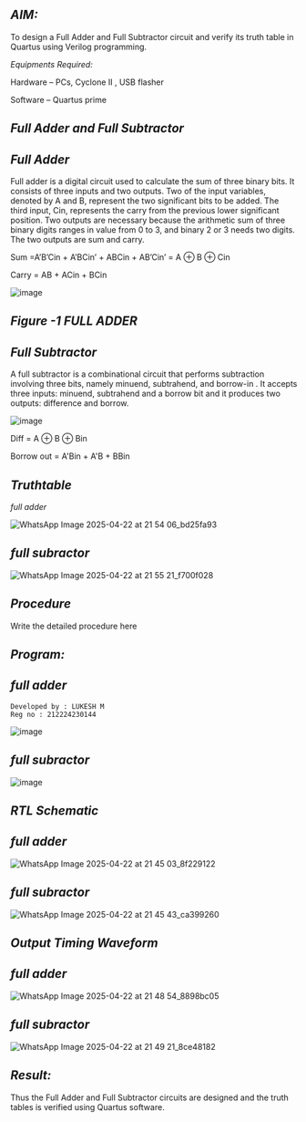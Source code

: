 ## *AIM:*

To design a Full Adder and Full Subtractor circuit and verify its truth table in Quartus using Verilog programming.

*Equipments Required:*

Hardware – PCs, Cyclone II , USB flasher

Software – Quartus prime

## *Full Adder and Full Subtractor*

## *Full Adder*

Full adder is a digital circuit used to calculate the sum of three binary bits. It consists of three inputs and two outputs. Two of the input variables, denoted by A and B, represent the two significant bits to be added. The third input, Cin, represents the carry from the previous lower significant position. Two outputs are necessary because the arithmetic sum of three binary digits ranges in value from 0 to 3, and binary 2 or 3 needs two digits. The two outputs are sum and carry.

Sum =A’B’Cin + A’BCin’ + ABCin + AB’Cin’ = A ⊕ B ⊕ Cin 

Carry = AB + ACin + BCin

![image](https://github.com/naavaneetha/FULL_ADDER_SUBTRACTOR/assets/154305477/0f30ba51-5ffb-4198-845f-18e054f675e7)

## *Figure -1 FULL ADDER*

## *Full Subtractor*

A full subtractor is a combinational circuit that performs subtraction involving three bits, namely minuend, subtrahend, and borrow-in . It accepts three inputs: minuend, subtrahend and a borrow bit and it produces two outputs: difference and borrow.

![image](https://github.com/naavaneetha/FULL_ADDER_SUBTRACTOR/assets/154305477/02b24f51-ab51-4304-9ad6-7b81ffc1ead5)

Diff = A ⊕ B ⊕ Bin 

Borrow out = A'Bin + A'B + BBin

## *Truthtable*

*full adder*

![WhatsApp Image 2025-04-22 at 21 54 06_bd25fa93](https://github.com/user-attachments/assets/b793b19d-7f46-4130-9c95-a9d6158c8ee7)

## *full subractor*

![WhatsApp Image 2025-04-22 at 21 55 21_f700f028](https://github.com/user-attachments/assets/06ded534-36ba-4681-9d9c-aa9341c1da3e)

## *Procedure*

Write the detailed procedure here

## *Program:*

## *full adder*
```
Developed by : LUKESH M
Reg no : 212224230144
```

![image](https://github.com/user-attachments/assets/56dd238d-e638-45f9-825f-697fd2cb30b8)

## *full subractor*

![image](https://github.com/user-attachments/assets/b86a0d22-6bb8-41a3-bc20-f9833eea7368)

## *RTL Schematic*

## *full adder*

![WhatsApp Image 2025-04-22 at 21 45 03_8f229122](https://github.com/user-attachments/assets/e8b08da0-cf3f-4d9a-a6d5-f269beb0af12)


## *full subractor*

![WhatsApp Image 2025-04-22 at 21 45 43_ca399260](https://github.com/user-attachments/assets/4d8280b0-3928-4666-a2ad-0e73fcb45888)

## *Output Timing Waveform*

## *full adder*

![WhatsApp Image 2025-04-22 at 21 48 54_8898bc05](https://github.com/user-attachments/assets/f77ebd2d-fc3a-4c1a-bfc6-193f9627cbb2)

## *full subractor*

![WhatsApp Image 2025-04-22 at 21 49 21_8ce48182](https://github.com/user-attachments/assets/ffc563c6-1509-45a1-bedc-74ae42f51a9b)

## *Result:*

Thus the Full Adder and Full Subtractor circuits are designed and the truth tables is verified using Quartus software.

